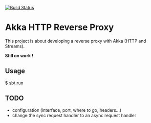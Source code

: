 [![Build Status](https://travis-ci.org/taggiasco/akka-http-reverse-proxy.svg?branch=master)](https://travis-ci.org/taggiasco/akka-http-reverse-proxy)

# Akka HTTP Reverse Proxy

This project is about developing a reverse proxy with Akka (HTTP and Streams).

**Still on work !**



## Usage

$ sbt run



## TODO

- configuration (interface, port, where to go, headers...)
- change the sync request handler to an async request handler


